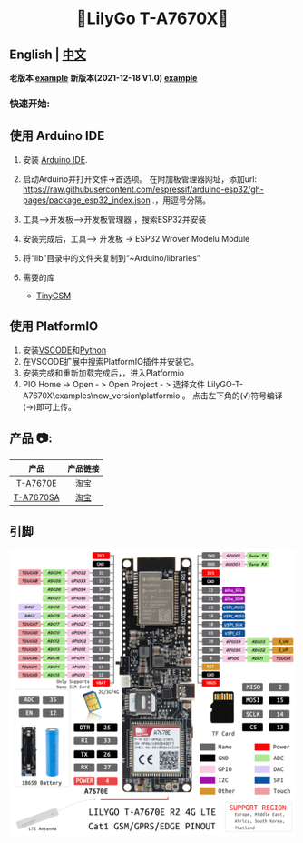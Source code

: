 <h1 align = "center">🌟LilyGo T-A7670X🌟</h1>

## **English | [中文](docs/docs_cn.md)**

**老版本 [example](examples/old_version/README.md)**
**新版本(2021-12-18 V1.0) [example](examples/new_version/)**


<h3 align = "left">快速开始:</h3>

## 使用 Arduino IDE

1. 安装 [Arduino IDE](http://www.arduino.cc/en/main/software).
2. 启动Arduino并打开文件->首选项。 在附加板管理器网址，添加url: https://raw.githubusercontent.com/espressif/arduino-esp32/gh-pages/package_esp32_index.json .，用逗号分隔。  
3. 工具—>开发板—>开发板管理器 ，搜索ESP32并安装  
4. 安装完成后，工具—> 开发板 -> ESP32 Wrover Modelu Module
5. 将“lib”目录中的文件夹复制到“~Arduino/libraries”  
6. 需要的库

   - [TinyGSM](https://github.com/vshymanskyy/TinyGSM)

## 使用 PlatformIO

1. 安装[VSCODE](https://code.visualstudio.com/)和[Python](https://www.python.org/)
2. 在VSCODE扩展中搜索PlatformIO插件并安装它。  
3. 安装完成和重新加载完成后，，进入Platformio   
4. PIO Home -> Open - > Open Project - > 选择文件 LilyGO-T-A7670X\examples\new_version\platformio 。 点击左下角的(√)符号编译(→)即可上传。  




<h2 align = "left">产品 📷:</h2>

|     产品      |                                                   产品链接                                                   |
| :-----------: | :----------------------------------------------------------------------------------------------------------: |
| [T-A7670E]()  | [淘宝](https://item.taobao.com/item.htm?spm=a1z10.3-c-s.w4002-23579470099.9.1ef5566dpjrOLt&id=650264512363)  |
| [T-A7670SA]() | [淘宝](https://item.taobao.com/item.htm?spm=a1z10.3-c-s.w4002-23579470099.12.1ef5566dpjrOLt&id=650266936510) |



## 引脚

![](image/new_version.jpg)
